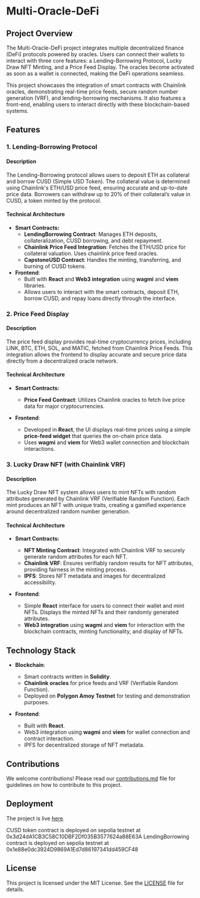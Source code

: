 # Multi-Oracle-DeFi

## Project Overview

The Multi-Oracle-DeFi project integrates multiple decentralized finance (DeFi) protocols powered by oracles. Users can connect their wallets to interact with three core features: a Lending-Borrowing Protocol, Lucky Draw NFT Minting, and a Price Feed Display. The oracles become activated as soon as a wallet is connected, making the DeFi operations seamless.

This project showcases the integration of smart contracts with Chainlink oracles, demonstrating real-time price feeds, secure random number generation (VRF), and lending-borrowing mechanisms. It also features a front-end, enabling users to interact directly with these blockchain-based systems.

## Features

### 1. Lending-Borrowing Protocol

#### Description

The Lending-Borrowing protocol allows users to deposit ETH as collateral and borrow CUSD (Simple USD Token). The collateral value is determined using Chainlink's ETH/USD price feed, ensuring accurate and up-to-date price data. Borrowers can withdraw up to 20% of their collateral’s value in CUSD, a token minted by the protocol.

#### Technical Architecture

- **Smart Contracts:**
  - **LendingBorrowing Contract**: Manages ETH deposits, collateralization, CUSD borrowing, and debt repayment.
  - **Chainlink Price Feed Integration**: Fetches the ETH/USD price for collateral valuation. Uses chainlink price feed oracles.
  - **CapstoneUSD Contract**: Handles the minting, transferring, and burning of CUSD tokens.
- **Frontend**:
  - Built with **React** and **Web3 integration** using **wagmi** and **viem** libraries.
  - Allows users to interact with the smart contracts, deposit ETH, borrow CUSD, and repay loans directly through the interface.

### 2. Price Feed Display

#### Description

The price feed display provides real-time cryptocurrency prices, including LINK, BTC, ETH, SOL, and MATIC, fetched from Chainlink Price Feeds. This integration allows the frontend to display accurate and secure price data directly from a decentralized oracle network.

#### Technical Architecture

- **Smart Contracts:**

  - **Price Feed Contract**: Utilizes Chainlink oracles to fetch live price data for major cryptocurrencies.

- **Frontend**:
  - Developed in **React**, the UI displays real-time prices using a simple **price-feed widget** that queries the on-chain price data.
  - Uses **wagmi** and **viem** for Web3 wallet connection and blockchain interactions.

### 3. Lucky Draw NFT (with Chainlink VRF)

#### Description

The Lucky Draw NFT system allows users to mint NFTs with random attributes generated by Chainlink VRF (Verifiable Random Function). Each mint produces an NFT with unique traits, creating a gamified experience around decentralized random number generation.

#### Technical Architecture

- **Smart Contracts:**

  - **NFT Minting Contract**: Integrated with Chainlink VRF to securely generate random attributes for each NFT.
  - **Chainlink VRF**: Ensures verifiably random results for NFT attributes, providing fairness in the minting process.
  - **IPFS**: Stores NFT metadata and images for decentralized accessibility.

- **Frontend**:
  - Simple **React** interface for users to connect their wallet and mint NFTs. Displays the minted NFTs and their randomly generated attributes.
  - **Web3 integration** using **wagmi** and **viem** for interaction with the blockchain contracts, minting functionality, and display of NFTs.

## Technology Stack

- **Blockchain**:

  - Smart contracts written in **Solidity**.
  - **Chainlink oracles** for price feeds and VRF (Verifiable Random Function).
  - Deployed on **Polygon Amoy Testnet** for testing and demonstration purposes.

- **Frontend**:
  - Built with **React**.
  - Web3 integration using **wagmi** and **viem** for wallet connection and contract interaction.
  - IPFS for decentralized storage of NFT metadata.

## Contributions

We welcome contributions! Please read our [contributions.md](contributions.md) file for guidelines on how to contribute to this project.

## Deployment

The project is live [here](https://multi-oracle-defi.vercel.app/).

CUSD token contract is deployed on sepolia testnet at 0x3d24dA1CB3C58C10DBF2Df035B3577624a88E63A
LendingBorrowing contract is deployed on sepolia testnet at 0x1e88e0dc3924D9869A1Ed7d86197341dd459CF48

## License

This project is licensed under the MIT License. See the [LICENSE](LICENSE) file for details.
